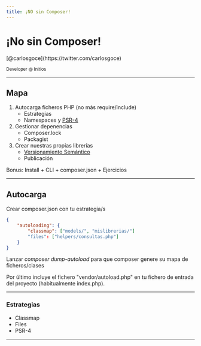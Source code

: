 ```yaml
---
title: ¡NO sin Composer!
---
```


# ¡No sin Composer!


<p>[@carlosgoce](https://twitter.com/carlosgoce)</p>
<small>Developer @ Initios</small>

---

## Mapa

1. Autocarga ficheros PHP (no más require/include)
    * Estrategias
    * Namespaces y [PSR-4](http://www.php-fig.org/psr/psr-4/)
2. Gestionar depenencias
    * Composer.lock
    * Packagist
3. Crear nuestras propias librerías
    * [Versionamiento Semántico](http://semver.org/lang/es/)
    * Publicación

Bonus: Install + CLI + composer.json + Ejercicios

---

## Autocarga

Crear composer.json con tu estrategia/s

```json
{
    "autoloading": {
        "classmap": ["models/", "mislibrerias/"]
        "files": ["helpers/consultas.php"]
    }
}
```

Lanzar <i>composer dump-autoload</i> para que composer genere su mapa de ficheros/clases

Por último incluye el fichero "vendor/autoload.php" en tu fichero de entrada del proyecto (habitualmente index.php).


---

### Estrategias

- Classmap
- Files
- PSR-4

---
